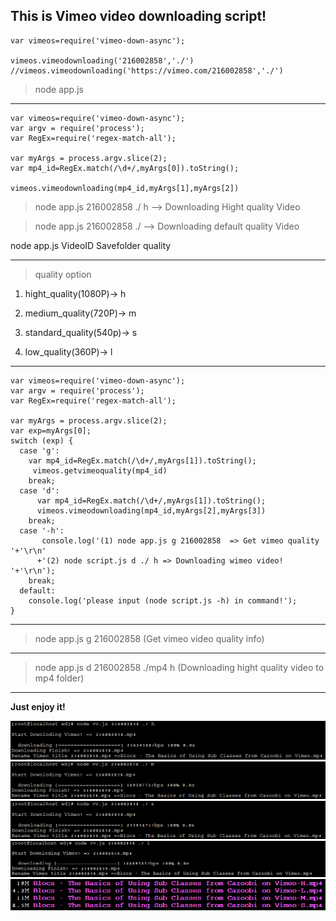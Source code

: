 **This is Vimeo video downloading script!**
---
```
var vimeos=require('vimeo-down-async');

vimeos.vimeodownloading('216002858','./')
//vimeos.vimeodownloading('https://vimeo.com/216002858','./')
```

>node app.js

---
```
var vimeos=require('vimeo-down-async');
var argv = require('process');
var RegEx=require('regex-match-all');

var myArgs = process.argv.slice(2);
var mp4_id=RegEx.match(/\d+/,myArgs[0]).toString();

vimeos.vimeodownloading(mp4_id,myArgs[1],myArgs[2])
```
> node app.js 216002858 ./ h  --> Downloading Hight quality Video

> node app.js 216002858 ./    --> Downloading default quality Video


node app.js VideoID Savefolder quality

---
>quality option

1. hight_quality(1080P)-> h

1. medium_quality(720P)-> m

1. standard_quality(540p)-> s

1. low_quality(360P)-> l
---
```
var vimeos=require('vimeo-down-async');
var argv = require('process');
var RegEx=require('regex-match-all');

var myArgs = process.argv.slice(2);
var exp=myArgs[0];
switch (exp) {
  case 'g':
    var mp4_id=RegEx.match(/\d+/,myArgs[1]).toString();
     vimeos.getvimeoquality(mp4_id)
    break;
  case 'd':
      var mp4_id=RegEx.match(/\d+/,myArgs[1]).toString();
      vimeos.vimeodownloading(mp4_id,myArgs[2],myArgs[3])
    break;
  case '-h':
       console.log('(1) node app.js g 216002858  => Get vimeo quality '+'\r\n'
      +'(2) node script.js d ./ h => Downloading wimeo video! '+'\r\n');
    break;
  default:
    console.log('please input (node script.js -h) in command!');
}

```
---
>node app.js g 216002858 (Get vimeo video quality info)

---
>node app.js d 216002858 ./mp4 h (Downloading hight quality video to mp4 folder)
---
**Just enjoy it!**

![Hight_quality](https://github.com/korykim/images/blob/master/vimeo-h.png)
![medium_quality](https://github.com/korykim/images/blob/master/vimeo-m.png)
![standard_quality](https://github.com/korykim/images/blob/master/vimeo-s.png)
![low_quality](https://github.com/korykim/images/blob/master/vimeo-l.png)
![total_quality](https://github.com/korykim/images/blob/master/total.png)
